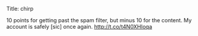Title: chirp

10 points for getting past the spam filter, but minus 10 for the content. My account is safely [sic] once again. <a href="http://t.co/t4N0XHIoqa">http://t.co/t4N0XHIoqa</a>
